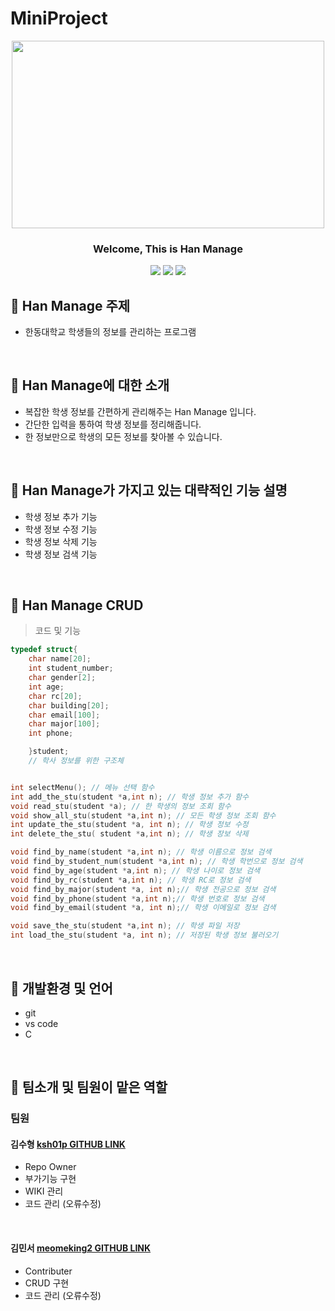 
# MiniProject
<div align="center">
<p align="center"><img src="https://cdn.pixabay.com/photo/2019/09/27/13/23/business-4508503_1280.jpg" height="300px" width="500px"></p>

 ### Welcome, This is Han Manage
 <img src="https://img.shields.io/badge/HTML-E34F26?style=flat-square&logo=HTML5&logoColor=white"/>
 <img src="https://img.shields.io/badge/C-00CCFF?style=flat-square&logo=C&logoColor="white"/>
 <img src="https://img.shields.io/badge/VisualStudioCode-0000FF?style=flat-square&logo=VisualStudioCode&logoColor="black"/>
                                                                                                            
 
</div>
  
## 🏢 Han Manage 주제
 - 한동대학교 학생들의 정보를 관리하는 프로그램 

<br/>

## 🏢 Han Manage에 대한 소개
  - 복잡한 학생 정보를 간편하게 관리해주는 Han Manage 입니다. 
  - 간단한 입력을 통하여 학생 정보를 정리해줍니다.
  - 한 정보만으로 학생의 모든 정보를 찾아볼 수 있습니다.

<br/>
  
##  🏢 Han Manage가 가지고 있는 대략적인 기능 설명
  - 학생 정보 추가 기능
  - 학생 정보 수정 기능 
  - 학생 정보 삭제 기능
  - 학생 정보 검색 기능

<br/>

## 🏢 Han Manage CRUD
> 코드 및 기능
```c
typedef struct{
    char name[20];
    int student_number;
    char gender[2];
    int age;
    char rc[20];
    char building[20];
    char email[100];
    char major[100];
    int phone;

    }student;
    // 학사 정보를 위한 구조체 


int selectMenu(); // 메뉴 선택 함수
int add_the_stu(student *a,int n); // 학생 정보 추가 함수
void read_stu(student *a); // 한 학생의 정보 조회 함수
void show_all_stu(student *a,int n); // 모든 학생 정보 조회 함수
int update_the_stu(student *a, int n); // 학생 정보 수정
int delete_the_stu( student *a,int n); // 학생 장보 삭제

void find_by_name(student *a,int n); // 학생 이름으로 정보 검색
void find_by_student_num(student *a,int n); // 학생 학번으로 정보 검색
void find_by_age(student *a,int n); // 학생 나이로 정보 검색
void find_by_rc(student *a,int n); // 학생 RC로 정보 검색
void find_by_major(student *a, int n);// 학생 전공으로 정보 검색
void find_by_phone(student *a,int n);// 학생 번호로 정보 검색
void find_by_email(student *a, int n);// 학생 이메일로 정보 검색

void save_the_stu(student *a,int n); // 학생 파일 저장
int load_the_stu(student *a, int n); // 저장된 학생 정보 불러오기

```

<br/>

## 🏢 개발환경 및 언어
  - git 
  - vs code
  - C

<br/>

## 🏢 팀소개 및 팀원이 맡은 역할
### 팀원
 #### 김수형 [ksh01p GITHUB LINK](https://github.com/ksh01p)
  - Repo Owner
  - 부가기능 구현
  - WIKI 관리
  - 코드 관리 (오류수정)

<br/>

#### 김민서 [meomeking2 GITHUB LINK](https://github.com/meomeoking2)
 - Contributer
 - CRUD 구현
 - 코드 관리 (오류수정)
